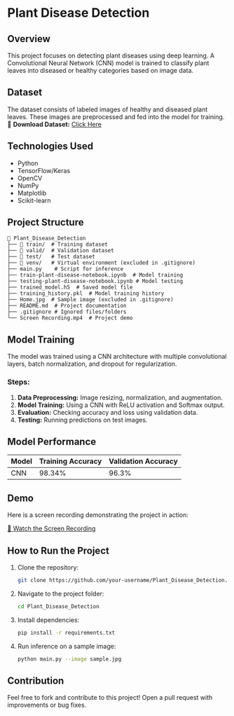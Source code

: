 # Plant Disease Detection

## Overview
This project focuses on detecting plant diseases using deep learning. A Convolutional Neural Network (CNN) model is trained to classify plant leaves into diseased or healthy categories based on image data.

## Dataset
The dataset consists of labeled images of healthy and diseased plant leaves. These images are preprocessed and fed into the model for training.
📂 **Download Dataset:** [Click Here](https://www.kaggle.com/datasets/vipoooool/new-plant-diseases-dataset)

## Technologies Used
- Python
- TensorFlow/Keras
- OpenCV
- NumPy
- Matplotlib
- Scikit-learn

## Project Structure
```
📂 Plant_Disease_Detection
├── 📂 train/  # Training dataset
├── 📂 valid/  # Validation dataset
├── 📂 test/   # Test dataset
├── 📂 venv/   # Virtual environment (excluded in .gitignore)
├── main.py    # Script for inference
├── train-plant-disease-notebook.ipynb  # Model training
├── testing-plant-disease-notebook.ipynb # Model testing
├── trained_model.h5  # Saved model file
├── training_history.pkl  # Model training history
├── Home.jpg  # Sample image (excluded in .gitignore)
├── README.md  # Project documentation
├── .gitignore # Ignored files/folders
└── Screen Recording.mp4  # Project demo
```

## Model Training
The model was trained using a CNN architecture with multiple convolutional layers, batch normalization, and dropout for regularization.

### Steps:
1. **Data Preprocessing:** Image resizing, normalization, and augmentation.
2. **Model Training:** Using a CNN with ReLU activation and Softmax output.
3. **Evaluation:** Checking accuracy and loss using validation data.
4. **Testing:** Running predictions on test images.

## Model Performance
| Model  | Training Accuracy | Validation Accuracy |
|--------|------------------|--------------------|
| CNN    | 98.34%           | 96.3%             |

## Demo
Here is a screen recording demonstrating the project in action:

[🎥 Watch the Screen Recording](Screen_Recording.mp4)

## How to Run the Project
1. Clone the repository:
   ```bash
   git clone https://github.com/your-username/Plant_Disease_Detection.git
   ```
2. Navigate to the project folder:
   ```bash
   cd Plant_Disease_Detection
   ```
3. Install dependencies:
   ```bash
   pip install -r requirements.txt
   ```
4. Run inference on a sample image:
   ```bash
   python main.py --image sample.jpg
   ```

## Contribution
Feel free to fork and contribute to this project! Open a pull request with improvements or bug fixes.
